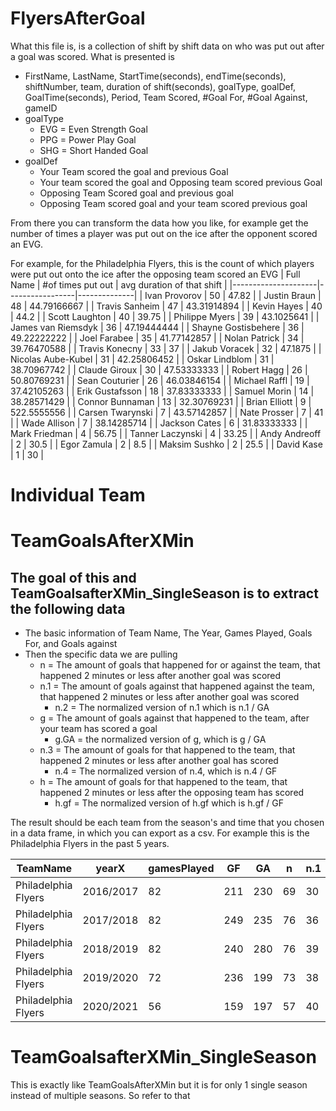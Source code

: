 

# FlyersAfterGoal
What this file is, is a collection of shift by shift data on who was put out after a goal was scored. What is presented is
* FirstName, LastName, StartTime(seconds), endTime(seconds), shiftNumber, team, duration of shift(seconds), goalType, goalDef, GoalTime(seconds), Period, Team Scored, #Goal For, #Goal Against, gameID
* goalType
   * EVG = Even Strength Goal
   * PPG = Power Play Goal
   * SHG = Short Handed Goal
* goalDef
   * Your Team scored the goal and previous Goal
   * Your team scored the goal and Opposing team scored previous Goal
   * Opposing Team Scored goal and previous goal
   * Opposing Team scored goal and your team scored previous goal

From there you can transform the data how you like, for example get the number of times a player was put out on the ice after the opponent scored an EVG.


For example, for the Philadelphia Flyers, this is the count of which players were put out onto the ice after the opposing team scored an EVG
| Full Name           | #of times put out | avg duration of that shift |
|---------------------|-----------------|--------------|
| Ivan Provorov       | 50              | 47.82        |
| Justin Braun        | 48              | 44.79166667  |
| Travis Sanheim      | 47              | 43.31914894  |
| Kevin Hayes         | 40              | 44.2         |
| Scott Laughton      | 40              | 39.75        |
| Philippe Myers      | 39              | 43.1025641   |
| James van Riemsdyk  | 36              | 47.19444444  |
| Shayne Gostisbehere | 36              | 49.22222222  |
| Joel Farabee        | 35              | 41.77142857  |
| Nolan Patrick       | 34              | 39.76470588  |
| Travis Konecny      | 33              | 37           |
| Jakub Voracek       | 32              | 47.1875      |
| Nicolas Aube-Kubel  | 31              | 42.25806452  |
| Oskar Lindblom      | 31              | 38.70967742  |
| Claude Giroux       | 30              | 47.53333333  |
| Robert Hagg         | 26              | 50.80769231  |
| Sean Couturier      | 26              | 46.03846154  |
| Michael Raffl       | 19              | 37.42105263  |
| Erik Gustafsson     | 18              | 37.83333333  |
| Samuel Morin        | 14              | 38.28571429  |
| Connor Bunnaman     | 13              | 32.30769231  |
| Brian Elliott       | 9               | 522.5555556  |
| Carsen Twarynski    | 7               | 43.57142857  |
| Nate Prosser        | 7               | 41           |
| Wade Allison        | 7               | 38.14285714  |
| Jackson Cates       | 6               | 31.83333333  |
| Mark Friedman       | 4               | 56.75        |
| Tanner Laczynski    | 4               | 33.25        |
| Andy Andreoff       | 2               | 30.5         |
| Egor Zamula         | 2               | 8.5          |
| Maksim Sushko       | 2               | 25.5         |
| David Kase          | 1               | 30           |


# Individual Team


# TeamGoalsAfterXMin

## The goal of this and TeamGoalsafterXMin_SingleSeason is to extract the following data
* The basic information of Team Name, The Year, Games Played, Goals For, and Goals against
* Then the specific data we are pulling 
    * n = The amount of goals that happened for or against the team, that happened 2 minutes or less after another goal was scored
    * n.1 = The amount of goals against that happened against the team, that happened 2 minutes or less after another goal was scored
        * n.2 = The normalized version of n.1 which is n.1 / GA
    * g = The amount of goals against that happened to the team, after your team has scored a goal
        * g.GA = the normalized version of g, which is g / GA
    * n.3 = The amount of goals for that happened to the team, that happened 2 minutes or less after another goal has scored
        * n.4 = The normalized version of n.4, which is n.4 / GF
    * h = The amount of goals for that happened to the team, that happened 2 minutes or less after the opposing team has scored
        * h.gf = The normalized version of h.gf which is h.gf / GF

The result should be each team from the season's and time that you chosen in a data frame, in which you can export as a csv. For example this is the Philadelphia Flyers in the past 5 years. 

| TeamName              | yearX     | gamesPlayed | GF  | GA  | n   | n.1 | n.2                | g  | g.GA               | n.3 | n.4                | h  | h.GF               |
|-----------------------|-----------|-------------|-----|-----|-----|-----|--------------------|----|--------------------|-----|--------------------|----|--------------------|
| Philadelphia Flyers   | 2016/2017 | 82          | 211 | 230 | 69  | 30  | 0.130434782608696  | 14 | 0.0608695652173913 | 39  | 0.184834123222749  | 13 | 0.0616113744075829 |
| Philadelphia Flyers   | 2017/2018 | 82          | 249 | 235 | 76  | 36  | 0.153191489361702  | 22 | 0.0936170212765957 | 40  | 0.160642570281124  | 23 | 0.0923694779116466 |
| Philadelphia Flyers   | 2018/2019 | 82          | 240 | 280 | 76  | 39  | 0.139285714285714  | 15 | 0.0535714285714286 | 37  | 0.154166666666667  | 19 | 0.0791666666666667 |
| Philadelphia Flyers   | 2019/2020 | 72          | 236 | 199 | 73  | 38  | 0.190954773869347  | 17 | 0.085427135678392  | 35  | 0.148305084745763  | 13 | 0.0550847457627119 |
| Philadelphia Flyers   | 2020/2021 | 56          | 159 | 197 | 57  | 40  | 0.203045685279188  | 16 | 0.0812182741116751 | 17  | 0.106918238993711  | 8  | 0.050314465408805  |



# TeamGoalsafterXMin_SingleSeason

This is exactly like TeamGoalsAfterXMin but it is for only 1 single season instead of multiple seasons. So refer to that

